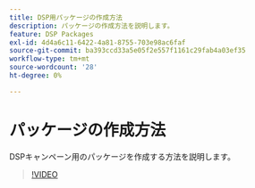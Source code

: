 ```yaml
---
title: DSP用パッケージの作成方法
description: パッケージの作成方法を説明します。
feature: DSP Packages
exl-id: 4d4a6c11-6422-4a81-8755-703e98ac6faf
source-git-commit: ba393ccd33a5e05f2e557f1161c29fab4a03ef35
workflow-type: tm+mt
source-wordcount: '28'
ht-degree: 0%

---
```


# パッケージの作成方法

DSPキャンペーン用のパッケージを作成する方法を説明します。

>[!VIDEO](https://video.tv.adobe.com/v/339257)
